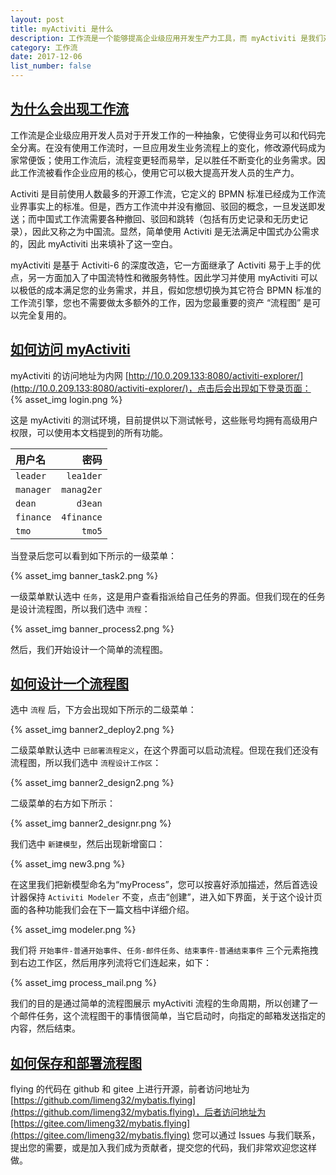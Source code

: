 ```yaml
---
layout: post
title: myActiviti 是什么
description: 工作流是一个能够提高企业级应用开发生产力工具，而 myActiviti 是我们对它的扩展。
category: 工作流
date: 2017-12-06
list_number: false
---
```


## [为什么会出现工作流](#为什么会出现工作流)
工作流是企业级应用开发人员对于开发工作的一种抽象，它使得业务可以和代码完全分离。在没有使用工作流时，一旦应用发生业务流程上的变化，修改源代码成为家常便饭；使用工作流后，流程变更轻而易举，足以胜任不断变化的业务需求。因此工作流被看作企业应用的核心，使用它可以极大提高开发人员的生产力。

Activiti 是目前使用人数最多的开源工作流，它定义的 BPMN 标准已经成为工作流业界事实上的标准。但是，西方工作流中并没有撤回、驳回的概念，一旦发送即发送；而中国式工作流需要各种撤回、驳回和跳转（包括有历史记录和无历史记录），因此又称之为中国流。显然，简单使用 Activiti 是无法满足中国式办公需求的，因此 myActiviti 出来填补了这一空白。

myActiviti 是基于 Activiti-6 的深度改造，它一方面继承了 Activiti 易于上手的优点，另一方面加入了中国流特性和微服务特性。因此学习并使用 myActiviti 可以以极低的成本满足您的业务需求，并且，假如您想切换为其它符合 BPMN 标准的工作流引擎，您也不需要做太多额外的工作，因为您最重要的资产 “流程图” 是可以完全复用的。
## [如何访问 myActiviti](#如何访问-myActiviti)
myActiviti 的访问地址为内网 [http://10.0.209.133:8080/activiti-explorer/](http://10.0.209.133:8080/activiti-explorer/)，点击后会出现如下登录页面：
{% asset_img login.png %}

这是 myActiviti 的测试环境，目前提供以下测试帐号，这些账号均拥有高级用户权限，可以使用本文档提到的所有功能。

| 用户名     | 密码   |
|:--------|-------:|
| `leader` | `lea1der` |
| `manager` | `manag2er` |
| `dean` | `d3ean` |
| `finance` | `4finance` |
| `tmo` | `tmo5` |

当登录后您可以看到如下所示的一级菜单：

{% asset_img banner_task2.png %}

一级菜单默认选中 `任务`，这是用户查看指派给自己任务的界面。但我们现在的任务是设计流程图，所以我们选中 `流程`：

{% asset_img banner_process2.png %}

然后，我们开始设计一个简单的流程图。

## [如何设计一个流程图](#如何设计一个流程图)
选中 `流程` 后，下方会出现如下所示的二级菜单：

{% asset_img banner2_deploy2.png %}

二级菜单默认选中 `已部署流程定义`，在这个界面可以启动流程。但现在我们还没有流程图，所以我们选中 `流程设计工作区`：

{% asset_img banner2_design2.png %}

二级菜单的右方如下所示：

{% asset_img banner2_designr.png %}

我们选中 `新建模型`，然后出现新增窗口：

{% asset_img new3.png %}

在这里我们把新模型命名为“myProcess”，您可以按喜好添加描述，然后首选设计器保持 `Activiti Modeler` 不变，点击“创建”，进入如下界面，关于这个设计页面的各种功能我们会在下一篇文档中详细介绍。

{% asset_img modeler.png %}

我们将 `开始事件-普通开始事件`、`任务-邮件任务`、`结束事件-普通结束事件` 三个元素拖拽到右边工作区，然后用序列流将它们连起来，如下：

{% asset_img process_mail.png %}

我们的目的是通过简单的流程图展示 myActiviti 流程的生命周期，所以创建了一个邮件任务，这个流程图干的事情很简单，当它启动时，向指定的邮箱发送指定的内容，然后结束。
## [如何保存和部署流程图](#如何保存和部署流程图)
 
flying 的代码在 github 和 gitee 上进行开源，前者访问地址为 [https://github.com/limeng32/mybatis.flying](https://github.com/limeng32/mybatis.flying)，后者访问地址为[https://gitee.com/limeng32/mybatis.flying](https://gitee.com/limeng32/mybatis.flying) 您可以通过 Issues 与我们联系，提出您的需要，或是加入我们成为贡献者，提交您的代码，我们非常欢迎您这样做。